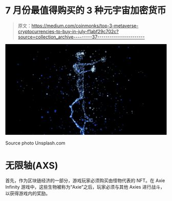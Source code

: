 # 7 月份最值得购买的 3 种元宇宙加密货币

> 原文：<https://medium.com/coinmonks/top-3-metaverse-cryptocurrencies-to-buy-in-july-f1abf29c702c?source=collection_archive---------37----------------------->

![](img/2f5abea3d28ec7f769eadf319c889fa2.png)

Source photo Unsplash.com

# 无限轴(AXS)

首先，作为区块链经济的一部分，游戏玩家必须购买由怪物代表的 NFT。在 Axie Infinity 游戏中，这些生物被称为“Axie”之后，玩家必须与其他 Axies 进行战斗，以获得游戏内的奖励。